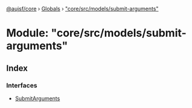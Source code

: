 [@aujsf/core](../README.md) › [Globals](../globals.md) › ["core/src/models/submit-arguments"](_core_src_models_submit_arguments_.md)

# Module: "core/src/models/submit-arguments"

## Index

### Interfaces

* [SubmitArguments](../interfaces/_core_src_models_submit_arguments_.submitarguments.md)
